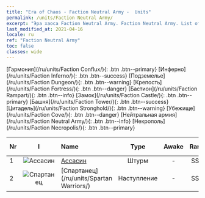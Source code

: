 ```yaml
---
title: "Era of Chaos - Faction Neutral Army -  Units"
permalink: /units/Faction Neutral Army/
excerpt: "Эра хаоса Faction Neutral Army. Faction Neutral Army. List of Faction in Era of Chaos"
last_modified_at: 2021-04-16
locale: ru
ref: "Faction Neutral Army"
toc: false
classes: wide
---
```

 [Гармония](/ru/units/Faction Conflux/){: .btn .btn--primary} [Инферно](/ru/units/Faction Inferno/){: .btn .btn--success} [Подземелье](/ru/units/Faction Dungeon/){: .btn .btn--warning} [Крепость](/ru/units/Faction Fortress/){: .btn .btn--danger} [Бастион](/ru/units/Faction Rampart/){: .btn .btn--info} [Замок](/ru/units/Faction Castle/){: .btn .btn--primary} [Башня](/ru/units/Faction Tower/){: .btn .btn--success} [Цитадель](/ru/units/Faction Stronghold/){: .btn .btn--warning} [Убежище](/ru/units/Faction Cove/){: .btn .btn--danger} [Нейтральная армия](/ru/units/Faction Neutral Army/){: .btn .btn--info} [Некрополь](/ru/units/Faction Necropolis/){: .btn .btn--primary} 

  | Nr | I |         Name        |   Type   | Awake |    Rank   |   Members     |  Stars  | Exclusive | Attack  |     HP    |  Awaken Name  |
  |:---|:-:|:--------------------|:--------:|:-----:|:---------:|:-------------:|:-------:|:---------:|:-------:|:---------:|:--------------|
  | 1 | ![Ассасин](/images/u/ti_cishazhe.jpg) | [Ассасин](/ru/units/Assassin/) | Штурм | - | SSR | x1 | <i class="fas fa-star"/><i class="fas fa-star"/><i class="fas fa-star"/> | - | 269.0 | 2119 |   -   |
  | 2 | ![Спартанец](/images/u/ti_sibada.jpg) | [Спартанец](/ru/units/Spartan Warriors/) | Наступление | - | SSR | x1 | <i class="fas fa-star"/><i class="fas fa-star"/><i class="fas fa-star"/> | - | 216.0 | 2825 |   -   |
